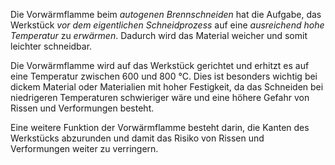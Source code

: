Die Vorwärmflamme beim *autogenen Brennschneiden* hat die Aufgabe, das Werkstück *vor dem eigentlichen Schneidprozess* auf eine *ausreichend hohe Temperatur* zu *erwärmen*. Dadurch wird das Material weicher und somit leichter schneidbar. 

Die Vorwärmflamme wird auf das Werkstück gerichtet und erhitzt es auf eine Temperatur zwischen 600 und 800 °C. Dies ist besonders wichtig bei dickem Material oder Materialien mit hoher Festigkeit, da das Schneiden bei niedrigeren Temperaturen schwieriger wäre und eine höhere Gefahr von Rissen und Verformungen besteht.

Eine weitere Funktion der Vorwärmflamme besteht darin, die Kanten des Werkstücks abzurunden und damit das Risiko von Rissen und Verformungen weiter zu verringern.